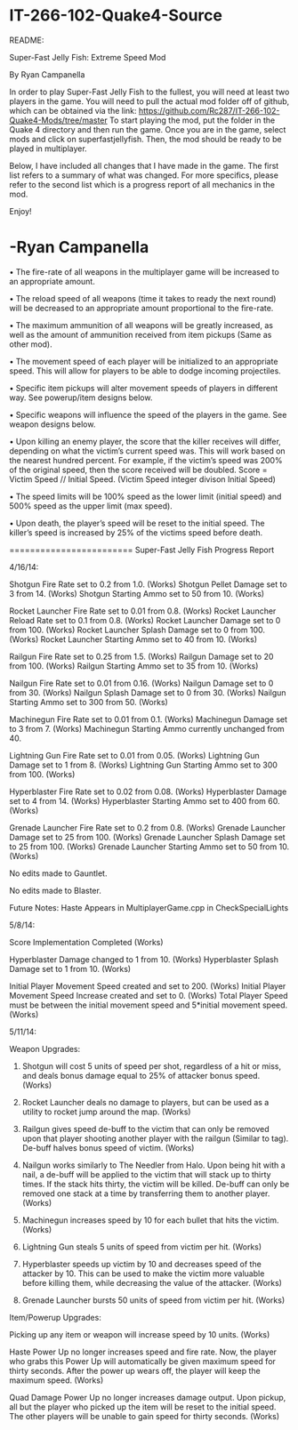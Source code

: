 IT-266-102-Quake4-Source
========================
README:

Super-Fast Jelly Fish: Extreme Speed Mod 

By Ryan Campanella

In order to play Super-Fast Jelly Fish to the fullest, you will need at least two players in the game. You will need to pull the actual mod folder off of github, which can be obtained via the link: https://github.com/Rc287/IT-266-102-Quake4-Mods/tree/master
To start playing the mod, put the folder in the Quake 4 directory and then run the game. Once you are in the game, select mods and click on superfastjellyfish. Then, the mod should be ready to be played in multiplayer.

Below, I have included all changes that I have made in the game. The first list refers to a summary of what was changed. For more specifics, please refer to the second list which is a progress report of all mechanics in the mod.

Enjoy!

-Ryan Campanella
=======================
•	The fire-rate of all weapons in the multiplayer game will be increased to an appropriate amount.

•	The reload speed of all weapons (time it takes to ready the next round) will be decreased to an appropriate amount proportional to the fire-rate.

•	The maximum ammunition of all weapons will be greatly increased, as well as the amount of ammunition received from item pickups (Same as other mod).

•	The movement speed of each player will be initialized to an appropriate speed. This will allow for players to be able to dodge incoming projectiles.

•	Specific item pickups will alter movement speeds of players in different way. See powerup/item designs below.

•	Specific weapons will influence the speed of the players in the game. See weapon designs below.

•	Upon killing an enemy player, the score that the killer receives will differ, depending on what the victim’s current speed was. This will work based on the nearest hundred percent. For example, if the victim’s speed was 200% of the original speed, then the score received will be doubled. Score = Victim Speed // Initial Speed. (Victim Speed integer divison Initial Speed)

•	The speed limits will be 100% speed as the lower limit (initial speed) and 500% speed as the upper limit (max speed).

•	Upon death, the player’s speed will be reset to the initial speed. The killer’s speed is increased by 25% of the victims speed before death.

========================
Super-Fast Jelly Fish Progress Report

4/16/14:

Shotgun Fire Rate set to 0.2 from 1.0. (Works)
Shotgun Pellet Damage set to 3 from 14. (Works)
Shotgun Starting Ammo set to 50 from 10. (Works) 

Rocket Launcher Fire Rate set to 0.01 from 0.8. (Works)
Rocket Launcher Reload Rate set to 0.1 from 0.8. (Works)
Rocket Launcher Damage set to 0 from 100. (Works)
Rocket Launcher Splash Damage set to 0 from 100. (Works)
Rocket Launcher Starting Ammo set to 40 from 10. (Works)

Railgun Fire Rate set to 0.25 from 1.5. (Works)
Railgun Damage set to 20 from 100. (Works)
Railgun Starting Ammo set to 35 from 10. (Works)

Nailgun Fire Rate set to 0.01 from 0.16. (Works)
Nailgun Damage set to 0 from 30. (Works)
Nailgun Splash Damage set to 0 from 30. (Works)
Nailgun Starting Ammo set to 300 from 50. (Works)

Machinegun Fire Rate set to 0.01 from 0.1. (Works)
Machinegun Damage set to 3 from 7. (Works)
Machinegun Starting Ammo currently unchanged from 40. 

Lightning Gun Fire Rate set to 0.01 from 0.05. (Works)
Lightning Gun Damage set to 1 from 8. (Works)
Lightning Gun Starting Ammo set to 300 from 100. (Works)

Hyperblaster Fire Rate set to 0.02 from 0.08. (Works)
Hyperblaster Damage set to 4 from 14. (Works)
Hyperblaster Starting Ammo set to 400 from 60. (Works)

Grenade Launcher Fire Rate set to 0.2 from 0.8. (Works)
Grenade Launcher Damage set to 25 from 100. (Works)
Grenade Launcher Splash Damage set to 25 from 100. (Works)
Grenade Launcher Starting Ammo set to 50 from 10. (Works)

No edits made to Gauntlet.

No edits made to Blaster.
 
Future Notes: Haste Appears in MultiplayerGame.cpp in CheckSpecialLights

5/8/14:

Score Implementation Completed (Works)

Hyperblaster Damage changed to 1 from 10. (Works)
Hyperblaster Splash Damage set to 1 from 10. (Works)

Initial Player Movement Speed created and set to 200. (Works)
Initial Player Movement Speed Increase created and set to 0. (Works)
Total Player Speed must be between the initial movement speed and 5*initial movement speed. (Works)

5/11/14:

Weapon Upgrades:

1. Shotgun will cost 5 units of speed per shot, regardless of a hit or miss, and deals bonus damage equal to 25% of attacker bonus speed. (Works)

2. Rocket Launcher deals no damage to players, but can be used as a utility to rocket jump around the map. (Works)

3. Railgun gives speed de-buff to the victim that can only be removed upon that player shooting another player with the railgun (Similar to tag). De-buff halves bonus speed of victim. (Works)

4. Nailgun works similarly to The Needler from Halo. Upon being hit with a nail, a de-buff will be applied to the victim that will stack up to thirty times. If the stack hits thirty, the victim will be killed. De-buff can only be removed one stack at a time by transferring them to another player. (Works)

5. Machinegun increases speed by 10 for each bullet that hits the victim. (Works)

6. Lightning Gun steals 5 units of speed from victim per hit. (Works)

7. Hyperblaster speeds up victim by 10 and decreases speed of the attacker by 10. This can be used to make the victim more valuable before killing them, while decreasing the value of the attacker. (Works)

8. Grenade Launcher bursts 50 units of speed from victim per hit. (Works)

Item/Powerup Upgrades:

Picking up any item or weapon will increase speed by 10 units. (Works)

Haste Power Up no longer increases speed and fire rate. Now, the player who grabs this Power Up will automatically be given maximum speed for thirty seconds. After the power up wears off, the player will keep the maximum speed. (Works)

Quad Damage Power Up no longer increases damage output. Upon pickup, all but the player who picked up the item will be reset to the initial speed. The other players will be unable to gain speed for thirty seconds. (Works)
